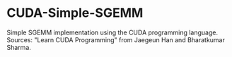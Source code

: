 # CUDA-Simple-SGEMM
Simple SGEMM implementation using the CUDA programming language. Sources: "Learn CUDA Programming" from Jaegeun Han and Bharatkumar Sharma.
